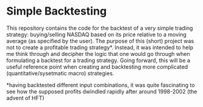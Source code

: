 # Simple Backtesting

This repository contains the code for the backtest of a very simple trading strategy: buying/selling NASDAQ based on its price relative to a moving average (as specified by the user). The purpose of this (short) project was not to create a profitable trading strategy*. Instead, it was intended to help me think through and decipher the logic that one would go through when formulating a backtest for a trading strategy. Going forward, this will be a useful reference point when creating and backtesting more complicated (quantitative/sysetmatic macro) strategies.

*having backtested different input combinations, it was quite fascinating to see how the supposed profits dwindled rapidly after around 1998-2002 (the advent of HFT)
